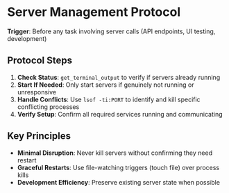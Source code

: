 # Server Management Protocol

**Trigger**: Before any task involving server calls (API endpoints, UI testing, development)

## **Protocol Steps**
1. **Check Status**: `get_terminal_output` to verify if servers already running
2. **Start If Needed**: Only start servers if genuinely not running or unresponsive
3. **Handle Conflicts**: Use `lsof -ti:PORT` to identify and kill specific conflicting processes
4. **Verify Setup**: Confirm all required services running and communicating

## **Key Principles**
- **Minimal Disruption**: Never kill servers without confirming they need restart
- **Graceful Restarts**: Use file-watching triggers (touch file) over process kills
- **Development Efficiency**: Preserve existing server state when possible
